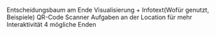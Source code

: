 Entscheidungsbaum am Ende Visualisierung + Infotext(Wofür genutzt, Beispiele)
QR-Code Scanner
Aufgaben an der Location für mehr Interaktivität
4 mögliche Enden
